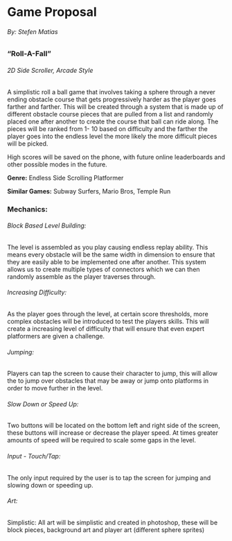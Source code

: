 # Game Proposal
###### By: Stefen Matias
### “Roll-A-Fall”
###### 2D Side Scroller, Arcade Style 


A simplistic roll a ball game that involves taking a sphere through a never ending obstacle course that gets progressively harder as the player goes farther and farther. This will be created through a system that is made up of different obstacle course pieces that are pulled from a list and randomly placed one after another to create the course that ball can ride along. The pieces will be ranked from 1- 10 based on difficulty and the farther the player goes into the endless level the more likely the more difficult pieces will be picked. 

High scores will be saved on the phone, with future online leaderboards and other possible modes in the future.

**Genre:**  Endless Side Scrolling Platformer

**Similar Games:** Subway Surfers, Mario Bros, Temple Run

### Mechanics:

###### Block Based Level Building:

The level is assembled as you play causing endless replay ability. This means every obstacle will be the same width in dimension to ensure that they are easily able to be implemented one after another. This system allows us to create multiple types of connectors which we can then randomly assemble as the player traverses through.

###### Increasing Difficulty:

As the player goes through the level, at certain score thresholds, more complex obstacles will be introduced to test the players skills. This will create a increasing level of difficulty that will ensure that even expert platformers are given a challenge. 

###### Jumping: 

Players can tap the screen to cause their character to jump, this will allow the to jump over obstacles that may be away or jump onto platforms in order to move further in the level.

###### Slow Down or Speed Up:

Two buttons will be located on the bottom left and right side of the screen, these buttons will increase or decrease the player speed. At times greater amounts of speed will be required to scale some gaps in the level.

###### Input - Touch/Tap:

The only input required by the user is to tap the screen for jumping and slowing down or speeding up. 

###### Art:

Simplistic: All art will be simplistic and created in photoshop, these will be block pieces, background art and player art (different sphere sprites)	
